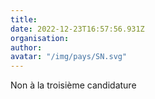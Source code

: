 ```yaml
---
title: 
date: 2022-12-23T16:57:56.931Z
organisation: 
author: 
avatar: "/img/pays/SN.svg"
---
```


Non à la troisième candidature 